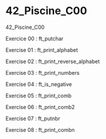 # 42_Piscine_C00
42_Piscine_C00

Exercice 00 : ft_putchar

Exercise 01 : ft_print_alphabet

Exercise 02 : ft_print_reverse_alphabet

Exercise 03 : ft_print_numbers

Exercise 04 : ft_is_negative

Exercise 05 : ft_print_comb

Exercise 06 : ft_print_comb2

Exercise 07 : ft_putnbr

Exercise 08 : ft_print_combn

